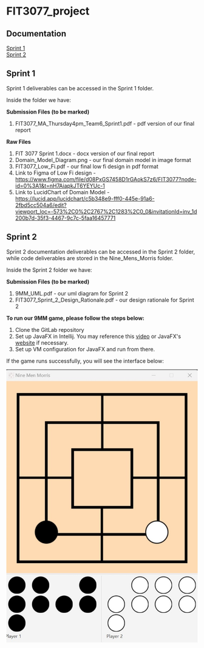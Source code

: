 # FIT3077_project

## Documentation

[Sprint 1](#sprint-1) <br>
[Sprint 2](#sprint-2)

## Sprint 1 

Sprint 1 deliverables can be accessed in the Sprint 1 folder.

Inside the folder we have:

**Submission Files (to be marked)**
1. FIT3077_MA_Thursday4pm_Team6_Sprint1.pdf - pdf version of our final report

**Raw Files**
1. FIT 3077 Sprint 1.docx - docx version of our final report
2. Domain_Model_Diagram.png - our final domain model in image format
3. FIT3077_Low_Fi.pdf - our final low fi design in pdf format
4. Link to Figma of Low Fi design - https://www.figma.com/file/d08PxGS7458D1rGAokS7z6/FIT3077?node-id=0%3A1&t=nH7AiapkJT6YEYUc-1
5. Link to LucidChart of Domain Model - https://lucid.app/lucidchart/c5b348e9-fff0-445e-91a6-2fbd5cc504a6/edit?viewport_loc=-573%2C0%2C2767%2C1283%2C0_0&invitationId=inv_1d200b7d-35f3-4467-9c7c-5faa16457771

## Sprint 2

Sprint 2 documentation deliverables can be accessed in the Sprint 2 folder, while code deliverables are stored in the Nine_Mens_Morris folder.

Inside the Sprint 2 folder we have:

**Submission Files (to be marked)**
1. 9MM_UML.pdf - our uml diagram for Sprint 2
2. FIT3077_Sprint_2_Design_Rationale.pdf - our design rationale for Sprint 2

**To run our 9MM game, please follow the steps below:**
1. Clone the GitLab repository
2. Set up JavaFX in Intellij. You may reference this [video](https://www.google.com/url?sa=t&rct=j&q=&esrc=s&source=web&cd=&cad=rja&uact=8&ved=2ahUKEwiAxeq42Mn-AhXk1TgGHWZkCUAQwqsBegQICBAF&url=https%3A%2F%2Fwww.youtube.com%2Fwatch%3Fv%3DIvsvjUq38Jc&usg=AOvVaw0gUcKQI4-TAIw965WQCYux) or JavaFX's [website](https://openjfx.io/openjfx-docs/) if necessary.
3. Set up VM configuration for JavaFX and run from there.

If the game runs successfully, you will see the interface below:

<img src="/Sprint 2/game_screenshot.jpeg" alt="9MM Game Screenshot"/>


